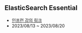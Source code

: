 ## ElasticSearch Essential

- [인프런 강의 링크](https://www.inflearn.com/course/elasticsearch-essential)
- 2023/08/13 ~ 2023/08/20

